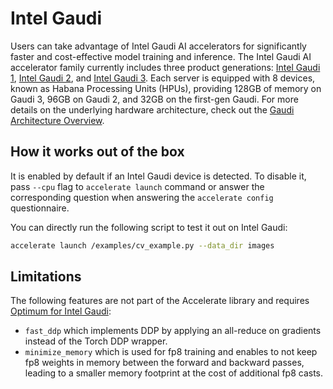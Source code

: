 <!--Copyright 2025 The HuggingFace Team. All rights reserved.

Licensed under the Apache License, Version 2.0 (the "License"); you may not use this file except in compliance with
the License. You may obtain a copy of the License at

http://www.apache.org/licenses/LICENSE-2.0

Unless required by applicable law or agreed to in writing, software distributed under the License is distributed on
an "AS IS" BASIS, WITHOUT WARRANTIES OR CONDITIONS OF ANY KIND, either express or implied. See the License for the
specific language governing permissions and limitations under the License.

⚠️ Note that this file is in Markdown but contain specific syntax for our doc-builder (similar to MDX) that may not be
rendered properly in your Markdown viewer.
-->

# Intel Gaudi

Users can take advantage of Intel Gaudi AI accelerators for significantly faster and cost-effective model training and inference.
The Intel Gaudi AI accelerator family currently includes three product generations: [Intel Gaudi 1](https://habana.ai/products/gaudi/), [Intel Gaudi 2](https://habana.ai/products/gaudi2/), and [Intel Gaudi 3](https://habana.ai/products/gaudi3/). Each server is equipped with 8 devices, known as Habana Processing Units (HPUs), providing 128GB of memory on Gaudi 3, 96GB on Gaudi 2, and 32GB on the first-gen Gaudi. For more details on the underlying hardware architecture, check out the [Gaudi Architecture Overview](https://docs.habana.ai/en/latest/Gaudi_Overview/Gaudi_Architecture.html).


## How it works out of the box

It is enabled by default if an Intel Gaudi device is detected.
To disable it, pass `--cpu` flag to `accelerate launch` command or answer the corresponding question when answering the `accelerate config` questionnaire.

You can directly run the following script to test it out on Intel Gaudi:
```bash
accelerate launch /examples/cv_example.py --data_dir images
```

## Limitations

The following features are not part of the Accelerate library and requires [Optimum for Intel Gaudi](https://huggingface.co/docs/optimum/main/en/habana/index):
- `fast_ddp` which implements DDP by applying an all-reduce on gradients instead of the Torch DDP wrapper.
- `minimize_memory` which is used for fp8 training and enables to not keep fp8 weights in memory between the forward and backward passes, leading to a smaller memory footprint at the cost of additional fp8 casts.

